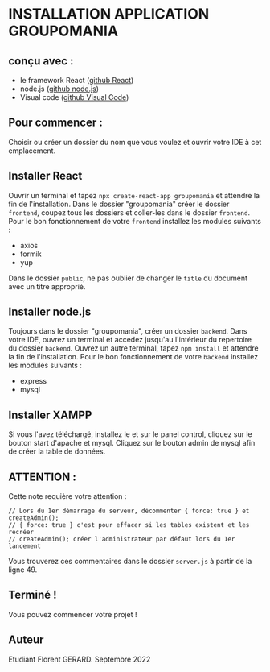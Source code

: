 # INSTALLATION APPLICATION GROUPOMANIA

## conçu avec :

- le framework React ([github React](https://github.com/reactjs))
- node.js ([github node.js](https://github.com/nodejs))
- Visual code ([github Visual Code](https://code.visualstudio.com/docs/editor/github))

## Pour commencer :

Choisir ou créer un dossier du nom que vous voulez et ouvrir votre IDE à cet emplacement.

## Installer React

Ouvrir un terminal et tapez `npx create-react-app groupomania` et attendre la fin de l'installation.
Dans le dossier "groupomania" créer le dossier `frontend`, coupez tous les dossiers et coller-les dans le dossier `frontend`.
Pour le bon fonctionnement de votre `frontend` installez les modules suivants :

- axios
- formik
- yup

Dans le dossier `public`, ne pas oublier de changer le `title` du document avec un titre approprié.

## Installer node.js

Toujours dans le dossier "groupomania", créer un dossier `backend`.
Dans votre IDE, ouvrez un terminal et accedez jusqu'au l'intérieur du repertoire du dossier `backend`.
Ouvrez un autre terminal, tapez `npm install` et attendre la fin de l'installation.
Pour le bon fonctionnement de votre `backend` installez les modules suivants :

- express
- mysql

## Installer XAMPP

Si vous l'avez téléchargé, installez le et sur le panel control, cliquez sur le bouton start d'apache et mysql.
Cliquez sur le bouton admin de mysql afin de créer la table de données.

## ATTENTION :

Cette note requière votre attention :

```
// Lors du 1er démarrage du serveur, décommenter { force: true } et createAdmin();
// { force: true } c'est pour effacer si les tables existent et les recréer
// createAdmin(); créer l'administrateur par défaut lors du 1er lancement
```

Vous trouverez ces commentaires dans le dossier `server.js` à partir de la ligne 49.

## Terminé !

Vous pouvez commencer votre projet !

## Auteur

Etudiant Florent GERARD. Septembre 2022
